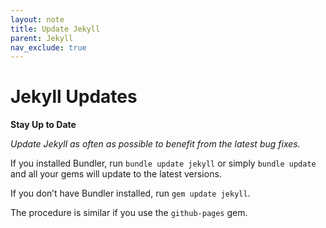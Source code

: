```yaml
---
layout: note
title: Update Jekyll
parent: Jekyll
nav_exclude: true
---
```


# Jekyll Updates
**Stay Up to Date**

*Update Jekyll as often as possible to benefit from the latest bug fixes.*

If you installed Bundler, run `bundle update jekyll` or simply `bundle update` and all your gems will update to the latest versions.

If you don’t have Bundler installed, run `gem update jekyll`.

The procedure is similar if you use the `github-pages` gem.